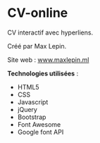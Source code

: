 # CV-online
CV interactif avec hyperliens.

Créé par Max Lepin.

Site web : www.maxlepin.ml


__Technologies utilisées__ :  

* HTML5
* CSS
* Javascript
* jQuery
* Bootstrap 
* Font Awesome
* Google font API

